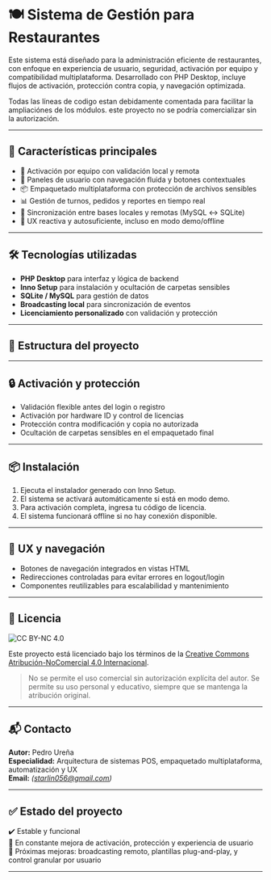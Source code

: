 

# 🍽️ Sistema de Gestión para Restaurantes

Este sistema está diseñado para la administración eficiente de restaurantes, con enfoque en experiencia de usuario, seguridad, activación por equipo y compatibilidad multiplataforma. Desarrollado con PHP Desktop, incluye flujos de activación, protección contra copia, y navegación optimizada.

Todas las líneas de codigo estan debidamente comentada para facilitar la ampliaciónes de los módulos. este proyecto no se podría comercializar sin la autorización.

---

## 🚀 Características principales

- 🔐 Activación por equipo con validación local y remota
- 🧩 Paneles de usuario con navegación fluida y botones contextuales
- 📦 Empaquetado multiplataforma con protección de archivos sensibles
- 📊 Gestión de turnos, pedidos y reportes en tiempo real
- 🔄 Sincronización entre bases locales y remotas (MySQL ↔ SQLite)
- 🧠 UX reactiva y autosuficiente, incluso en modo demo/offline

---

## 🛠️ Tecnologías utilizadas

- **PHP Desktop** para interfaz y lógica de backend
- **Inno Setup** para instalación y ocultación de carpetas sensibles
- **SQLite / MySQL** para gestión de datos
- **Broadcasting local** para sincronización de eventos
- **Licenciamiento personalizado** con validación y protección

---

## 📁 Estructura del proyecto


---

## 🔒 Activación y protección

- Validación flexible antes del login o registro
- Activación por hardware ID y control de licencias
- Protección contra modificación y copia no autorizada
- Ocultación de carpetas sensibles en el empaquetado final

---

## 📦 Instalación

1. Ejecuta el instalador generado con Inno Setup.
2. El sistema se activará automáticamente si está en modo demo.
3. Para activación completa, ingresa tu código de licencia.
4. El sistema funcionará offline si no hay conexión disponible.

---

## 🧠 UX y navegación

- Botones de navegación integrados en vistas HTML
- Redirecciones controladas para evitar errores en logout/login
- Componentes reutilizables para escalabilidad y mantenimiento

---

## 📜 Licencia

![CC BY-NC 4.0](https://licensebuttons.net/l/by-nc/4.0/88x31.png)

Este proyecto está licenciado bajo los términos de la [Creative Commons Atribución-NoComercial 4.0 Internacional](https://creativecommons.org/licenses/by-nc/4.0/).

> No se permite el uso comercial sin autorización explícita del autor. Se permite su uso personal y educativo, siempre que se mantenga la atribución original.

---

## 📬 Contacto

**Autor:** Pedro Ureña  
**Especialidad:** Arquitectura de sistemas POS, empaquetado multiplataforma, automatización y UX  
**Email:** *(starlin056@gmail.com)*

---

## ✅ Estado del proyecto

✔️ Estable y funcional  
🔄 En constante mejora de activación, protección y experiencia de usuario  
📌 Próximas mejoras: broadcasting remoto, plantillas plug-and-play, y control granular por usuario

---

